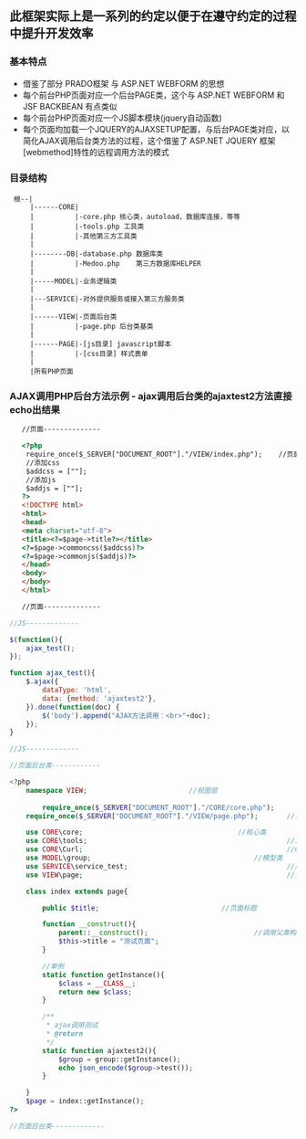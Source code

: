 ## 此框架实际上是一系列的约定以便于在遵守约定的过程中提升开发效率

### 基本特点

 - 借鉴了部分 PRADO框架 与 ASP.NET WEBFORM 的思想
 - 每个前台PHP页面对应一个后台PAGE类，这个与 ASP.NET WEBFORM 和 JSF BACKBEAN 有点类似
 - 每个前台PHP页面对应一个JS脚本模块(jquery自动函数)
 - 每个页面均加载一个JQUERY的AJAXSETUP配置，与后台PAGE类对应，以简化AJAX调用后台类方法的过程，这个借鉴了 ASP.NET JQUERY 框架[webmethod]特性的远程调用方法的模式

### 目录结构
```
 根--|
     |------CORE|
     |          |-core.php 核心类，autoload，数据库连接，等等
     |          |-tools.php 工具类
     |          |-其他第三方工具类
     |
     |--------DB|-database.php 数据库类
     |          |-Medoo.php    第三方数据库HELPER
     |
     |-----MODEL|-业务逻辑类
     |
     |---SERVICE|-对外提供服务或接入第三方服务类
     |
     |------VIEW|-页面后台类
     |          |-page.php 后台类基类
     |
     |------PAGE|-[js目录] javascript脚本
     |          |-[css目录] 样式表单
     |
     |所有PHP页面
```

### AJAX调用PHP后台方法示例 - ajax调用后台类的ajaxtest2方法直接echo出结果
```html
   //页面--------------

   <?php
    require_once($_SERVER["DOCUMENT_ROOT"]."/VIEW/index.php");    //页面对应视图类
    //添加css
    $addcss = [""];   
    //添加js
    $addjs = [""];
   ?>
   <!DOCTYPE html>
   <html>
   <head>
   <meta charset="utf-8">
   <title><?=$page->title?></title>
   <?=$page->commoncss($addcss)?>
   <?=$page->commonjs($addjs)?>
   </head>
   <body>
   </body>
   </html>

   //页面--------------
```
```javascript
//JS-------------

$(function(){
	ajax_test();
});

function ajax_test(){
	$.ajax({
	 	dataType: 'html',
	 	data: {method: 'ajaxtest2'},
	}).done(function(doc) {
		$('body').append("AJAX方法调用：<br>"+doc);
	});
}

//JS-------------
```
```php
//页面后台类------------

<?php
	namespace VIEW;   						//视图层
   
        require_once($_SERVER["DOCUMENT_ROOT"]."/CORE/core.php");       //引入核心类页面
	require_once($_SERVER["DOCUMENT_ROOT"]."/VIEW/page.php");       //引入PAGE页面基类页面

	use CORE\core;				                        //核心类
	use CORE\tools;                                                 //工具类
	use CORE\Curl;	                                                //CURL工具类
	use MODEL\group;      			                        //模型类 
	use SERVICE\service_test;                                       //服务类
	use VIEW\page;                                                  //页面基类

	class index extends page{

		public $title;				                //页面标题

		function __construct(){
			parent::__construct();                          //调用父类构造
			$this->title = "测试页面";
		}

		//单例
		static function getInstance(){
			$class = __CLASS__;
			return new $class;
		}

		/**
		 * ajax调用测试
		 * @return
		 */
		static function ajaxtest2(){
			$group = group::getInstance();
			echo json_encode($group->test());
		}

	}
	$page = index::getInstance(); 		       	   
?>

//页面后台类-------------
```

